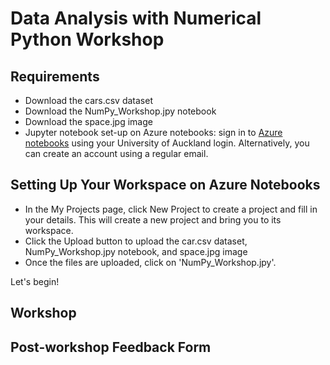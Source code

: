 # Data Analysis with Numerical Python Workshop

## Requirements

* Download the cars.csv dataset
* Download the NumPy_Workshop.jpy notebook
* Download the space.jpg image
* Jupyter notebook set-up on Azure notebooks: sign in to [Azure notebooks](notebooks.azure.com) using your University of Auckland login. Alternatively, you can create an account using a regular email.

## Setting Up Your Workspace on Azure Notebooks
* In the My Projects page, click New Project to create a project and fill in your details. This will create a new project and bring you to its workspace.
* Click the Upload button to upload the car.csv dataset, NumPy_Workshop.jpy notebook, and space.jpg image
* Once the files are uploaded, click on 'NumPy_Workshop.jpy'.

Let's begin!

## Workshop

## Post-workshop Feedback Form


